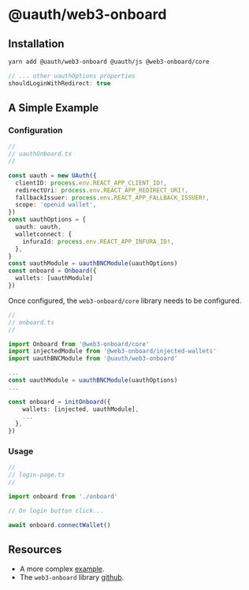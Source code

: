 # @uauth/web3-onboard

## Installation

```sh
yarn add @uauth/web3-onboard @uauth/js @web3-onboard/core
```

```typescript
// ... other uauthOptions properties
shouldLoginWithRedirect: true
```

## A Simple Example

### Configuration

```typescript
//
// uauthOnboard.ts
//

const uauth = new UAuth({
  clientID: process.env.REACT_APP_CLIENT_ID!,
  redirectUri: process.env.REACT_APP_REDIRECT_URI!,
  fallbackIssuer: process.env.REACT_APP_FALLBACK_ISSUER!,
  scope: 'openid wallet',
})
const uauthOptions = {
  uauth: uauth,
  walletconnect: {
    infuraId: process.env.REACT_APP_INFURA_ID!,
  },
}
const uauthModule = uauthBNCModule(uauthOptions)
const onboard = Onboard({
  wallets: [uauthModule]
})
```

Once configured, the `web3-onboard/core` library needs to be configured.

```typescript
//
// onboard.ts
//

import Onboard from '@web3-onboard/core'
import injectedModule from '@web3-onboard/injected-wallets'
import uauthBNCModule from '@uauth/web3-onboard'

...
const uauthModule = uauthBNCModule(uauthOptions)
...

const onboard = initOnboard({
    wallets: [injected, uauthModule],
    ...
  },
})
```

### Usage

```typescript
//
// login-page.ts
//

import onboard from './onboard'

// On login button click...

await onboard.connectWallet()

```


## Resources

- A more complex [example](../../examples/web3-onboard/README.md).
- The `web3-onboard` library [github](https://github.com/blocknative/web3-onboard).

